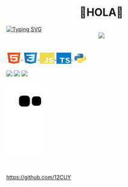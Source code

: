 
<!--el nav-->
<div align="center" > <h1>👋HOLA👋</h1> </div>
<a href="https://git.io/typing-svg"><img src="https://readme-typing-svg.demolab.com?font=Fira+Code&weight=100&size=26&duration=4000&pause=1000&color=2DDEFFF1&vCenter=true&width=435&lines=HOLA%2C+SOY+WILIAM!;Me+dedico+al+desarrollo+de+software;Soy+de+Ecuador;Tengo+23+a%C3%B1os" alt="Typing SVG" /></a>
<br>
<!--escrito con duration-->
<div align="center">
  <a href="https://github.com/12CUY">
  <img height="180em" src="https://github-readme-stats.vercel.app/api?username=12CUY&show_icons=true&theme=tokyonight&include_all_commits=true&count_private=true"/>
  <br>
</div>
<!--imagenes de lenguajes-->
</br>
<div style="display: inline_block"><br>
  <img align="center" alt="Rafa-HTML" height="30" width="40" src="https://raw.githubusercontent.com/devicons/devicon/master/icons/html5/html5-original.svg">
  
  <img align="center" alt="Rafa-CSS" height="30" width="40" src="https://raw.githubusercontent.com/devicons/devicon/master/icons/css3/css3-original.svg">
  
  <img align="center" alt="Rafa-Js" height="30" width="40" src="https://raw.githubusercontent.com/devicons/devicon/master/icons/javascript/javascript-plain.svg">

  <img align="center" alt="Rafa-Ts" height="30" width="40" src="https://raw.githubusercontent.com/devicons/devicon/master/icons/typescript/typescript-plain.svg"> 
  
  <img align="center" alt="Rafa-Python" height="30" width="40" src="https://raw.githubusercontent.com/devicons/devicon/master/icons/python/python-original.svg">
</div>
<br>
<!--iconos-->
<div> 
  <a href="https://www.instagram.com/wiliam1827/" target="_blank"><img src="https://img.shields.io/badge/-Instagram-%23E4405F?style=for-the-badge&logo=instagram&logoColor=white" target="_blank"></a>
  <a href = "https://mail.google.com/mail/u/0/#inbox"><img src="https://img.shields.io/badge/-Gmail-%23333?style=for-the-badge&logo=gmail&logoColor=white" target="_blank"></a>
  <a href="https://www.linkedin.com/in/wiliam-morales-75348b222/" target="_blank"><img src="https://img.shields.io/badge/-LinkedIn-%230077B5?style=for-the-badge&logo=linkedin&logoColor=white" target="_blank"></a> 

  ![Snake animation](https://github.com/rafaballerini/rafaballerini/blob/output/github-contribution-grid-snake.svg)
</div>
<br>

https://github.com/12CUY
